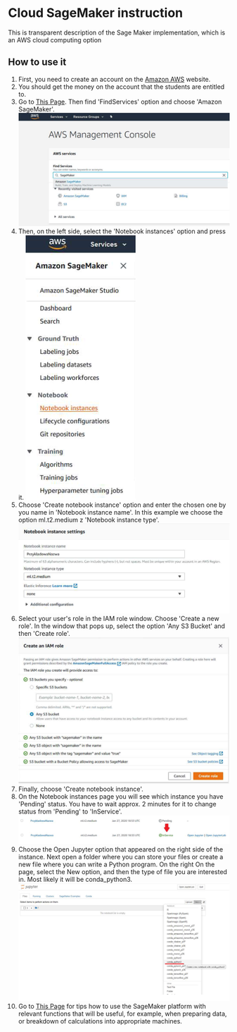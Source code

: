 
# Cloud SageMaker instruction

This is transparent description of the Sage Maker implementation, which is an AWS cloud computing option

## How to use it

 1. First, you need to create an account on the [Amazon AWS](https://aws.amazon.com/) website.
 2. You should get the money on the account that the students are entitled to.
 3. Go to  [This Page](https://us-east-2.console.aws.amazon.com/console/home?region=us-east-2). Then find 'FindServices' option and choose 'Amazon SageMaker'.
 ![](./images/1..png)
 4. Then, on the left side, select the 'Notebook instances' option and press it.
 ![](./images/2..png)
 5. Choose 'Create notebook instance' option and enter the chosen one by you name in 'Notebook instance name'. In this example we choose the option ml.t2.medium z 'Notebook instance type'.
 ![](./images/3..png)
 6. Select your user's role in the IAM role window. Choose 'Create a new role'. In the window that pops up, select the option 'Any S3 Bucket' and then 'Create role'.
 ![](./images/4..png)
 7. Finally, choose 'Create notebook instance'.
 8. On the Notebook instances page you will see which instance you have 'Pending' status. You have to wait approx. 2 minutes for it to change status from 'Pending' to 'InService'.
 ![](./images/5..png)
 9. Choose the Open Jupyter option that appeared on the right side of the instance. Next open a folder where you can store your files or create a new file where you can write a Python program. On the right On the page, select the New option, and then the type of file you are interested in. Most likely it will be conda_python3.
 ![](./images/6..png)
 10. Go to [This Page](https://docs.aws.amazon.com/sagemaker/latest/dg/data-prep.html) for tips how to use the SageMaker platform with relevant functions that will be useful, for example, when preparing data, or breakdown of calculations into appropriate machines. 